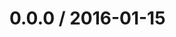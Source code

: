 <!--remark setext-->

<!--lint disable no-multiple-toplevel-headings -->

0.0.0 / 2016-01-15
==================
